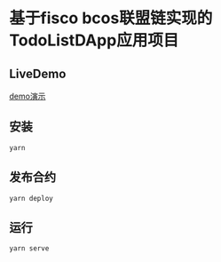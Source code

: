 # 基于fisco bcos联盟链实现的TodoListDApp应用项目

## LiveDemo

[demo演示](http://bcos.hackdapp.com)

## 安装

```
yarn
```

## 发布合约

```
yarn deploy
```

## 运行

```
yarn serve
```
